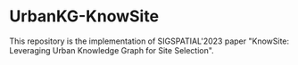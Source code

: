 # UrbanKG-KnowSite
This repository is the implementation of SIGSPATIAL'2023 paper "KnowSite: Leveraging Urban Knowledge Graph for Site Selection".
